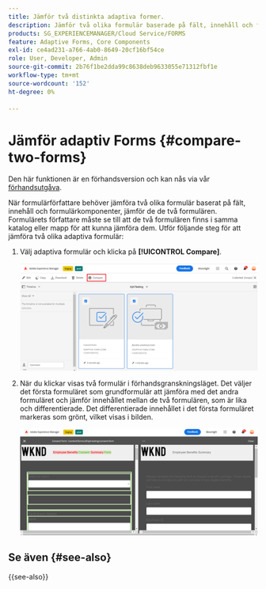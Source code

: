```yaml
---
title: Jämför två distinkta adaptiva former.
description: Jämför två olika formulär baserade på fält, innehåll och formulärkomponenter.
products: SG_EXPERIENCEMANAGER/Cloud Service/FORMS
feature: Adaptive Forms, Core Components
exl-id: ce4ad231-a766-4ab0-8649-20cf16bf54ce
role: User, Developer, Admin
source-git-commit: 2b76f1be2dda99c8638deb9633055e71312fbf1e
workflow-type: tm+mt
source-wordcount: '152'
ht-degree: 0%

---
```


# Jämför adaptiv Forms {#compare-two-forms}

<span class="preview"> Den här funktionen är en förhandsversion och kan nås via vår [förhandsutgåva](https://experienceleague.adobe.com/docs/experience-manager-cloud-service/content/release-notes/prerelease.html?lang=sv-SE#new-features). </span>

När formulärförfattare behöver jämföra två olika formulär baserat på fält, innehåll och formulärkomponenter, jämför de de två formulären. Formulärets författare måste se till att de två formulären finns i samma katalog eller mapp för att kunna jämföra dem. Utför följande steg för att jämföra två olika adaptiva formulär:

1. Välj adaptiva formulär och klicka på **[!UICONTROL Compare]**.

   ![Jämför adaptiva formulär](compare-two-forms.png)

1. När du klickar visas två formulär i förhandsgranskningsläget. Det väljer det första formuläret som grundformulär att jämföra med det andra formuläret och jämför innehållet mellan de två formulären, som är lika och differentierade. Det differentierade innehållet i det första formuläret markeras som grönt, vilket visas i bilden.

   ![Jämförda formulär](compared-forms.png)

## Se även {#see-also}

{{see-also}}
